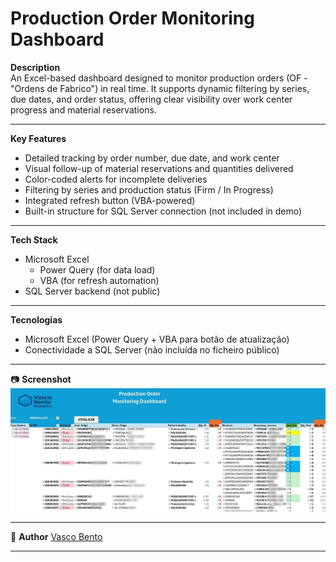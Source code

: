 # Production Order Monitoring Dashboard

 **Description**  
An Excel-based dashboard designed to monitor production orders (OF - "Ordens de Fabrico") in real time. It supports dynamic filtering by series, due dates, and order status, offering clear visibility over work center progress and material reservations.

---

 **Key Features**
- Detailed tracking by order number, due date, and work center
- Visual follow-up of material reservations and quantities delivered
- Color-coded alerts for incomplete deliveries
- Filtering by series and production status (Firm / In Progress)
- Integrated refresh button (VBA-powered)
- Built-in structure for SQL Server connection (not included in demo)

---

 **Tech Stack**
- Microsoft Excel
  - Power Query (for data load)
  - VBA (for refresh automation)
- SQL Server backend (not public)

---
**Tecnologias**
- Microsoft Excel (Power Query + VBA para botão de atualização)
- Conectividade a SQL Server (não incluída no ficheiro público)

---

📷 **Screenshot**
![Dashboard Screenshot](Production_Order_V.03-Excel.jpg)

---

👤 **Author**
[Vasco Bento](https://www.linkedin.com/in/vasco--bento)

---
